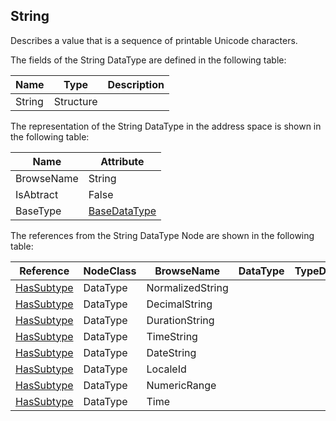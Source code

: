<!-- datatype -->
## String
Describes a value that is a sequence of printable Unicode characters.  
<!-- end of description -->
The fields of the String DataType are defined in the following table:  

|Name|Type|Description|
|---|---|---|
|String|Structure||

The representation of the String DataType in the address space is shown in the following table:  

|Name|Attribute|
|---|---|
|BrowseName|String|
|IsAbtract|False|
|BaseType|[BaseDataType](../../../Part3/DataTypes/BaseDataType/readme.md)|

The references from the String DataType Node are shown in the following table:  

|Reference|NodeClass|BrowseName|DataType|TypeDefinition|ModellingRule|
|---|---|---|---|---|---|
|[HasSubtype](../../../Part3/ReferenceTypes/HasSubtype/readme.md)|DataType|NormalizedString||||
|[HasSubtype](../../../Part3/ReferenceTypes/HasSubtype/readme.md)|DataType|DecimalString||||
|[HasSubtype](../../../Part3/ReferenceTypes/HasSubtype/readme.md)|DataType|DurationString||||
|[HasSubtype](../../../Part3/ReferenceTypes/HasSubtype/readme.md)|DataType|TimeString||||
|[HasSubtype](../../../Part3/ReferenceTypes/HasSubtype/readme.md)|DataType|DateString||||
|[HasSubtype](../../../Part3/ReferenceTypes/HasSubtype/readme.md)|DataType|LocaleId||||
|[HasSubtype](../../../Part3/ReferenceTypes/HasSubtype/readme.md)|DataType|NumericRange||||
|[HasSubtype](../../../Part3/ReferenceTypes/HasSubtype/readme.md)|DataType|Time||||


